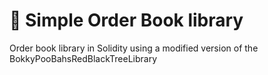 # 📲 Simple Order Book library
Order book library in Solidity using a modified version of the BokkyPooBahsRedBlackTreeLibrary
